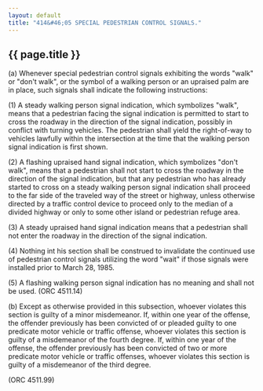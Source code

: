 ```yaml
---
layout: default
title: "414&#46;05 SPECIAL PEDESTRIAN CONTROL SIGNALS."
---
```


{{ page.title }}
----------------

(a) Whenever special pedestrian control signals exhibiting the words "walk" or "don't walk", or the symbol of a walking person or an upraised palm are in place, such signals shall indicate the following instructions:

(1) A steady walking person signal indication, which symbolizes "walk", means that a pedestrian facing the signal indication is permitted to start to cross the roadway in the direction of the signal indication, possibly in conflict with turning vehicles. The pedestrian shall yield the right-of-way to vehicles lawfully within the intersection at the time that the walking person signal indication is first shown.

(2) A flashing upraised hand signal indication, which symbolizes "don't walk", means that a pedestrian shall not start to cross the roadway in the direction of the signal indication, but that any pedestrian who has already started to cross on a steady walking person signal indication shall proceed to the far side of the traveled way of the street or highway, unless otherwise directed by a traffic control device to proceed only to the median of a divided highway or only to some other island or pedestrian refuge area.

(3) A steady upraised hand signal indication means that a pedestrian shall not enter the roadway in the direction of the signal indication.

(4) Nothing int his section shall be construed to invalidate the continued use of pedestrian control signals utilizing the word "wait" if those signals were installed prior to March 28, 1985.

(5) A flashing walking person signal indication has no meaning and shall not be used. (ORC 4511.14)

(b) Except as otherwise provided in this subsection, whoever violates this section is guilty of a minor misdemeanor. If, within one year of the offense, the offender previously has been convicted of or pleaded guilty to one predicate motor vehicle or traffic offense, whoever violates this section is guilty of a misdemeanor of the fourth degree. If, within one year of the offense, the offender previously has been convicted of two or more predicate motor vehicle or traffic offenses, whoever violates this section is guilty of a misdemeanor of the third degree.

(ORC 4511.99)
